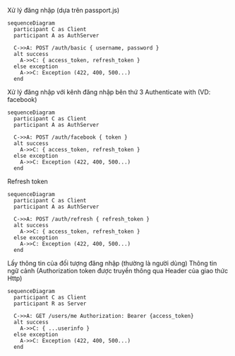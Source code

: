 
Xử lý đăng nhập (dựa trên passport.js)

```mermaid
sequenceDiagram
  participant C as Client
  participant A as AuthServer

  C->>A: POST /auth/basic { username, password }
  alt success
    A->>C: { access_token, refresh_token }
  else exception
    A->>C: Exception (422, 400, 500...)
  end
```

Xử lý đăng nhập với kênh đăng nhập bên thứ 3
Authenticate with <provider> (VD: facebook)
```mermaid
sequenceDiagram
  participant C as Client
  participant A as AuthServer

  C->>A: POST /auth/facebook { token }
  alt success
    A->>C: { access_token, refresh_token }
  else exception
    A->>C: Exception (422, 400, 500...)
  end
```

Refresh token
```mermaid
sequenceDiagram
  participant C as Client
  participant A as AuthServer

  C->>A: POST /auth/refresh { refresh_token }
  alt success
    A->>C: { access_token, refresh_token }
  else exception
    A->>C: Exception (422, 400, 500...)
  end
```

Lấy thông tin của đối tượng đăng nhập (thường là người dùng)
Thông tin ngữ cảnh (Authorization token được truyền thông qua Header của giao thức Http)
```mermaid
sequenceDiagram
  participant C as Client
  participant R as Server

  C->>A: GET /users/me Authorization: Bearer {access_token}
  alt success
    A->>C: { ...userinfo }
  else exception
    A->>C: Exception (422, 400, 500...)
  end
```
